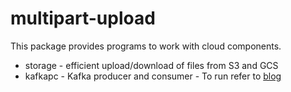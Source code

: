 # multipart-upload

This package provides programs to work with cloud components.
* storage - efficient upload/download of files from S3 and GCS
* kafkapc - Kafka producer and consumer - To run refer to [blog](https://manoj-gupta.github.io/kafka/Kafka-Producer-Consumer-Golang/)

